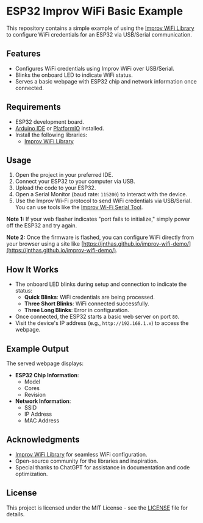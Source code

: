 # ESP32 Improv WiFi Basic Example

This repository contains a simple example of using the [Improv WiFi Library](https://github.com/jnthas/Improv-WiFi-Library) to configure WiFi credentials for an ESP32 via USB/Serial communication.

## Features
- Configures WiFi credentials using Improv WiFi over USB/Serial.
- Blinks the onboard LED to indicate WiFi status.
- Serves a basic webpage with ESP32 chip and network information once connected.

## Requirements
- ESP32 development board.
- [Arduino IDE](https://www.arduino.cc/en/software) or [PlatformIO](https://platformio.org/) installed.
- Install the following libraries:
  - [Improv WiFi Library](https://github.com/jnthas/Improv-WiFi-Library)

## Usage
1. Open the project in your preferred IDE.
2. Connect your ESP32 to your computer via USB.
3. Upload the code to your ESP32.
4. Open a Serial Monitor (baud rate: `115200`) to interact with the device.
5. Use the Improv Wi-Fi protocol to send WiFi credentials via USB/Serial. You can use tools like the [Improv Wi-Fi Serial Tool](https://www.improv-wifi.com/serial/).

**Note 1:** If your web flasher indicates "port fails to initialize," simply power off the ESP32 and try again.

**Note 2:** Once the firmware is flashed, you can configure WiFi directly from your browser using a site like [https://jnthas.github.io/improv-wifi-demo/](https://jnthas.github.io/improv-wifi-demo/).

## How It Works
- The onboard LED blinks during setup and connection to indicate the status:
  - **Quick Blinks**: WiFi credentials are being processed.
  - **Three Short Blinks**: WiFi connected successfully.
  - **Three Long Blinks**: Error in configuration.
- Once connected, the ESP32 starts a basic web server on port `80`.
- Visit the device's IP address (e.g., `http://192.168.1.x`) to access the webpage.

## Example Output
The served webpage displays:
- **ESP32 Chip Information**:
  - Model
  - Cores
  - Revision
- **Network Information**:
  - SSID
  - IP Address
  - MAC Address

## Acknowledgments
- [Improv WiFi Library](https://github.com/jnthas/Improv-WiFi-Library) for seamless WiFi configuration.
- Open-source community for the libraries and inspiration.
- Special thanks to ChatGPT for assistance in documentation and code optimization.

## License
This project is licensed under the MIT License - see the [LICENSE](LICENSE) file for details.
